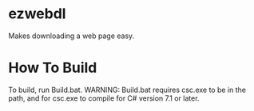 # ezwebdl
Makes downloading a web page easy.
# How To Build
To build, run Build.bat. WARNING: Build.bat requires csc.exe to be in the path, and for csc.exe to compile for C# version 7.1 or later.
